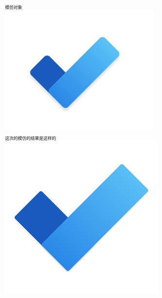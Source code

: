 模仿对象
<img src="https://github.com/yipanyangguang/xdUI/raw/master/005-微软的todoLOGO/模仿对象.jpg" />

这次的模仿的结果是这样的
<img src="https://github.com/yipanyangguang/xdUI/raw/master/005-微软的todoLOGO/college.png" />
